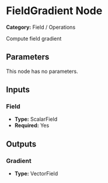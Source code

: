 
# FieldGradient Node

**Category:** Field / Operations

Compute field gradient

## Parameters

This node has no parameters.

## Inputs


### Field
- **Type:** ScalarField
- **Required:** Yes



## Outputs


### Gradient
- **Type:** VectorField




